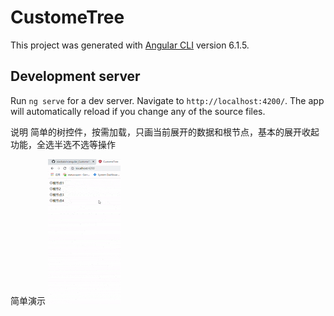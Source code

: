 # CustomeTree

This project was generated with [Angular CLI](https://github.com/angular/angular-cli) version 6.1.5.

## Development server

Run `ng serve` for a dev server. Navigate to `http://localhost:4200/`. The app will automatically reload if you change any of the source files.

说明
简单的树控件，按需加载，只画当前展开的数据和根节点，基本的展开收起功能，全选半选不选等操作

简单演示
![image](https://github.com/xiaobaixin/angular_CustomeTree/blob/master/src/assets/image/yanshi.gif)
